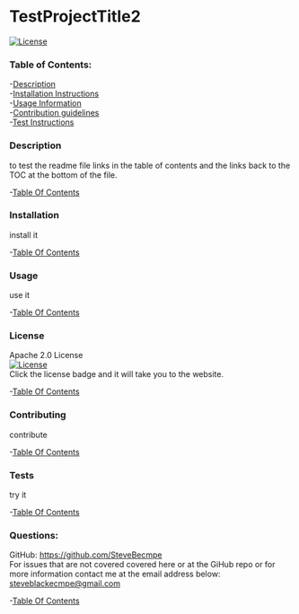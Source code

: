 # TestProjectTitle2
 
  [![License](https://img.shields.io/badge/License-Apache%202.0-blue.svg)](https://opensource.org/licenses/Apache-2.0)   

  ### Table of Contents:
  -[Description](###Description)      
  -[Installation Instructions](###Installation)    
  -[Usage Information](###Usage)    
  -[Contribution guidelines](###Contributing)    
  -[Test Instructions](###Tests)
  
  ### Description    
  to test the readme file links in the table of contents and the links back to the TOC at the bottom of the file.   
  
  -[Table Of Contents](###Table%20of%20Contents:)  
  
  ### Installation    
  install it   
  
  -[Table Of Contents](###Table%20of%20Contents:)  
  
  ### Usage    
  use it   

  -[Table Of Contents](###Table%20of%20Contents:)  
  
  ### License   
  Apache 2.0 License    
  [![License](https://img.shields.io/badge/License-Apache%202.0-blue.svg)](https://opensource.org/licenses/Apache-2.0)   
  Click the license badge and it will take you to the website.     

  -[Table Of Contents](###Table%20of%20Contents:)  
  
  ### Contributing 
  contribute   
  
  -[Table Of Contents](###Table%20of%20Contents:)  
  
  ### Tests       
  try it    

  -[Table Of Contents](###Table%20of%20Contents:)  
  
  ### Questions: 
  GitHub: https://github.com/SteveBecmpe     
  For issues that are not covered covered here or at the GiHub repo or for more information contact me at the email address below:   
  steveblackecmpe@gmail.com        
  
  -[Table Of Contents](###Table%20of%20Contents:)  
